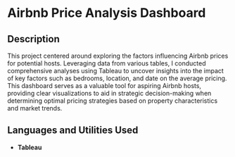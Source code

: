 <h1>Airbnb Price Analysis Dashboard</h1>


<h2>Description</h2>
This project centered around exploring the factors influencing Airbnb prices for potential hosts. Leveraging data from various tables, I conducted comprehensive analyses using Tableau to uncover insights into the impact of key factors such as bedrooms, location, and date on the average pricing. This dashboard serves as a valuable tool for aspiring Airbnb hosts, providing clear visualizations to aid in strategic decision-making when determining optimal pricing strategies based on property characteristics and market trends.
<br />


<h2>Languages and Utilities Used</h2>

- <b>Tableau</b> 
